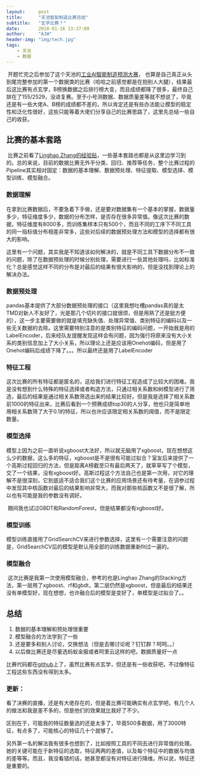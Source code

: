 ```yaml
---
layout:     post
title:      "天池智能制造比赛总结"
subtitle:   "玄学比赛？"
date:       2018-01-16 13:37:00
author:     "AJW"
header-img: "img/tech.jpg"
tags:
    - 天池
    - 数据
---
```


​	开题忙完之后参加了这个天池的[工业AI智能制造预测大赛](https://tianchi.aliyun.com/competition/introduction.htm?spm=5176.100066.0.0.283da0c4EW2VcU&raceId=231633)， 也算是自己真正从头到尾完整参加的第一个数据类的比赛（哈哈之前感觉都是在抱别人大腿），结果最后这比赛有点玄学，B榜换数据之后排行榜大变，而且成绩都降了很多，最终自己排在了155/2529，没进复赛。至于小号测数据、数据质量差等就不想说了，毕竟还是有一些大佬A、B榜的成绩都不差的，所以肯定还是有些办法能让模型的稳定性和泛化性很好，这些只能等着大佬们分享自己的比赛思路了，这里先总结一些自己的收获。

## 比赛的基本套路

​	比赛之前看了[Linghao Zhang的经验贴](https://www.cnblogs.com/zhizhan/p/5826089.html)，一些基本套路也都是从这里边学习到的。总的来说，目前的数据比赛无外乎分类、回归、推荐等任务，整个比赛过程的Pipeline其实相对固定：数据的基本理解、数据预处理、特征提取、模型选择、模型训练、模型融合。

### 数据理解

​	在拿到比赛数据后，不要急着下手做，还是要对数据集有一个基本的掌握，数据量多少，特征维度多少，数据的分布怎样，是否存在很多异常值。像这次比赛的数据，特征维度有8000多，而训练集样本只有500个，而且不同的工序下不同工具的同一指标值分布相差非常多，这些对后续的数据预处理方法和模型的选择都有很大的影响。

​	这里有一个问题，其实我是不知道该如何解决的，就是不同工具下数据分布不一致的问题，除了在数据预处理的时候分别处理，需要进行一些其他处理吗，比如标准化？总是感觉这样不同的分布是对最后的结果有很大影响的，但是没找到理论上的解决办法。

### 数据预处理

​	pandas基本提供了大部分数据预处理的接口（这里我想吐槽pandas真的是太TMD对新人不友好了，光是那几个切片的接口就很烦，但是用熟了还是挺方便的），这一步主要需要做的就是填充缺失值、处理异常值、类别特征的编码以及一些无关数据的去除。这里需要特别注意的是类别特征的编码问题，一开始我是用的LabelEncoder，后来经队友提醒发现这样会有问题，因为强行将原来没有大小关系的类别信息加上了大小关系，所以理论上还是应该用Onehot编码，但是用了Onehot编码后成绩下降了。。。所以最终还是用了LabelEncoder

### 特征工程

​	这次比赛的所有特征都是匿名的，这给我们进行特征工程造成了比较大的困难。我是没有想到什么特殊的特征选择或者构造方法，只通过相关系数和树模型进行了筛选，最后的结果是通过相关系数筛选出来的结果比较好。但是我是选择了相关系数前1000的特征出来，比赛后看到一个预赛成绩top30的人分享，他也只是简单地用相关系数筛了大于0.1的特征，所以也许应该限定相关系数的阈值，而不是限定数量。

### 模型选择

​	模型上因为之前一直听说xgboost大法好，所以就无脑用了xgboost，现在想想这么少的数据，这么多的特征，xgboost是不是很有可能过拟合？室友后来提供了一个高斯过程回归的方法，但是距离A榜截至只有最后两天了，就草草写了个模型，交了一个结果，没有xgboost好。高斯过程这个方法自己也是第一次用，对它的理解不是很深刻，它到底适不适合我们这个比赛的应用场景还有待考量，在调参过程中发现其中核函数对最后的结果影响非常大，而我对那些核函数又不是很了解，所以也有可能是我的参数没有调好。

​	期间我也试过GBDT和RandomForest，但是结果都没有xgboost好。

### 模型训练

​	模型训练直接用了GridSearchCV来进行参数选择，这里有一个需要注意的问题是，GridSearchCV后的模型是默认用全部的训练数据重新fit过一遍的。

### 模型融合

​	这次比赛是我第一次使用模型融合，参考的也是Linghao Zhang的Stacking方法，第一层用了xgboost、rf和gbdt，第二层仍然是xgboost，但是最后的结果还没有单模型好，现在想想，也许融合后的模型是变好了，单模型是过拟合了。。



## 总结

1. 数据的基本理解和预处理很重要
2. 模型融合的方法学到了一些
3. 还是要多和别人讨论，交换想法（但是去哪讨论呢？钉钉群？呵呵。。）
4. 以后做比赛还是尽量选蚂蚁金服或者阿里云这样的吧，数据质量好一点

比赛代码都在[github]()上了，虽然比赛有点玄学，但还是有一些收获吧，不过像特征工程这些东西没有得到太多。





### 更新：

看了决赛的直播，还是有大佬存在的，但是着比赛可能确实有点玄学吧，有几个人的做法和我是差不多的，但是他们的效果就比我好了不少。

区别在于，可能我的特征数量选的还是太多了，毕竟500多数据，用了3000特征，有点多了，可能核心的特征几十个就够了。

另外第一名的解法我有很多也想到了，比如按照工具的不同去进行异常值的处理。她的关键可能在于新特征的选取，特征两两的差值，以及每个特征中的数据与均值的差等等。而且，我没看错的话，她甚至都没有对特征进行降维。所以说，特征还是重要的。